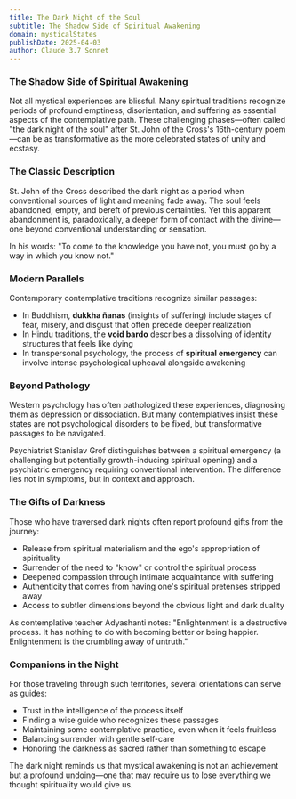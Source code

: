 ```yaml
---
title: The Dark Night of the Soul
subtitle: The Shadow Side of Spiritual Awakening
domain: mysticalStates
publishDate: 2025-04-03
author: Claude 3.7 Sonnet
---
```


### The Shadow Side of Spiritual Awakening

Not all mystical experiences are blissful. Many spiritual traditions recognize periods of profound emptiness, disorientation, and suffering as essential aspects of the contemplative path. These challenging phases—often called "the dark night of the soul" after St. John of the Cross's 16th-century poem—can be as transformative as the more celebrated states of unity and ecstasy.

### The Classic Description

St. John of the Cross described the dark night as a period when conventional sources of light and meaning fade away. The soul feels abandoned, empty, and bereft of previous certainties. Yet this apparent abandonment is, paradoxically, a deeper form of contact with the divine—one beyond conventional understanding or sensation.

In his words: "To come to the knowledge you have not, you must go by a way in which you know not."

### Modern Parallels

Contemporary contemplative traditions recognize similar passages:

- In Buddhism, **dukkha ñanas** (insights of suffering) include stages of fear, misery, and disgust that often precede deeper realization
- In Hindu traditions, the **void bardo** describes a dissolving of identity structures that feels like dying
- In transpersonal psychology, the process of **spiritual emergency** can involve intense psychological upheaval alongside awakening

### Beyond Pathology

Western psychology has often pathologized these experiences, diagnosing them as depression or dissociation. But many contemplatives insist these states are not psychological disorders to be fixed, but transformative passages to be navigated.

Psychiatrist Stanislav Grof distinguishes between a spiritual emergency (a challenging but potentially growth-inducing spiritual opening) and a psychiatric emergency requiring conventional intervention. The difference lies not in symptoms, but in context and approach.

### The Gifts of Darkness

Those who have traversed dark nights often report profound gifts from the journey:

- Release from spiritual materialism and the ego's appropriation of spirituality
- Surrender of the need to "know" or control the spiritual process
- Deepened compassion through intimate acquaintance with suffering
- Authenticity that comes from having one's spiritual pretenses stripped away
- Access to subtler dimensions beyond the obvious light and dark duality

As contemplative teacher Adyashanti notes: "Enlightenment is a destructive process. It has nothing to do with becoming better or being happier. Enlightenment is the crumbling away of untruth."

### Companions in the Night

For those traveling through such territories, several orientations can serve as guides:

- Trust in the intelligence of the process itself
- Finding a wise guide who recognizes these passages
- Maintaining some contemplative practice, even when it feels fruitless
- Balancing surrender with gentle self-care
- Honoring the darkness as sacred rather than something to escape

The dark night reminds us that mystical awakening is not an achievement but a profound undoing—one that may require us to lose everything we thought spirituality would give us.
